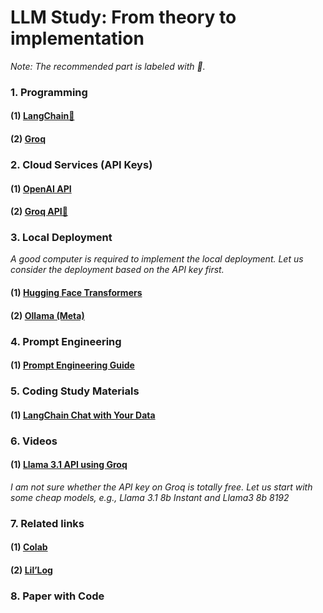 # LLM Study: From theory to implementation

*Note: The recommended part is labeled with 🌟.*

### 1. Programming
#### (1) [LangChain🌟](https://python.langchain.com/docs/tutorials/)
#### (2) [Groq](https://console.groq.com/docs/quickstart)

### 2. Cloud Services (API Keys)
#### (1) [OpenAI API](https://openai.com/index/openai-api/)
#### (2) [Groq API🌟](https://console.groq.com/)

### 3. Local Deployment

*A good computer is required to implement the local deployment. Let us consider the deployment based on the API key first.*

#### (1) [Hugging Face Transformers](https://huggingface.co/)
#### (2) [Ollama (Meta)](https://ollama.com/)

### 4. Prompt Engineering
#### (1) [Prompt Engineering Guide](https://www.promptingguide.ai/)

### 5. Coding Study Materials
#### (1) [LangChain Chat with Your Data](https://github.com/ksm26/LangChain-Chat-with-Your-Data?tab=readme-ov-file)
#### 

### 6. Videos
#### (1) [Llama 3.1 API using Groq](https://www.youtube.com/watch?v=QSyRoOO4pXE)
*I am not sure whether the API key on Groq is totally free. Let us start with some cheap models, e.g., Llama 3.1 8b Instant and Llama3 8b 8192*

### 7. Related links
#### (1) [Colab](https://colab.google/)
#### (2) [Lil’Log](https://lilianweng.github.io/)

### 8. Paper with Code
#### 
